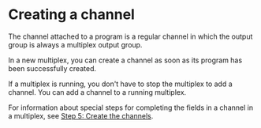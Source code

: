 # Creating a channel<a name="multiplex-channel-create"></a>

The channel attached to a program is a regular channel in which the output group is always a multiplex output group\. 

In a new multiplex, you can create a channel as soon as its program has been successfully created\. 

If a multiplex is running, you don't have to stop the multiplex to add a channel\. You can add a channel to a running multiplex\. 

For information about special steps for completing the fields in a channel in a multiplex, see [Step 5: Create the channels](setting-up-multiplex.md#create-multiplex-channels-step)\. 